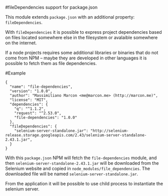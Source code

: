 #fileDependencies support for package.json

This module extends `package.json` with an additional property: `fileDependencies`.

With `fileDependencies` it is possible to express project dependencies based on files located somewhere else in the filesystem or avalaible somewhere on the internet.

If a node projects requires some additional libraries or binaries that do not come from NPM – maybe they are developed in other languages it is possible to fetch them as file dependencies.

#Example

    {
      "name": "file-dependencies",
      "version": "1.0.0",
      "author": "Massimiliano Marcon <me@marcon.me> (http://marcon.me)",
      "license": "MIT",
      "dependencies": {
        "q": "^1.1.2",
        "request": "^2.53.0",
        "file-dependencies": "1.0.0"
      },
      "fileDependencies": {
        "selenium-server-standalone.jar": "http://selenium-release.storage.googleapis.com/2.43/selenium-server-standalone-2.43.1.jar",
      }
    }

With this `package.json` NPM will fetch the `file-dependencies` module, and then `selenium-server-standalone-2.43.1.jar` will be downloaded from the Selenium website and copied in `node_modules/file_dependencies`. The downloaded file will be named `selenium-server-standalone.jar`.

From the application it will be possible to use child process to instantiate the selenium server.